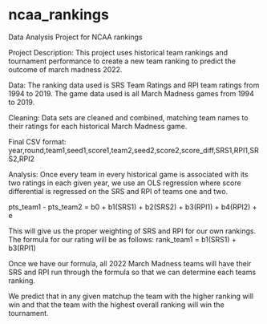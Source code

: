 # ncaa_rankings
Data Analysis Project for NCAA rankings

Project Description:
This project uses historical team rankings and tournament performance
 to create a new team ranking to predict the outcome of march madness 2022.

Data:
The ranking data used is SRS Team Ratings and RPI team ratings from 1994 to 2019.
The game data used is all March Madness games from 1994 to 2019.

Cleaning:
Data sets are cleaned and combined, matching team names to their ratings for each historical
 March Madness game.

Final CSV format:
year,round,team1,seed1,score1,team2,seed2,score2,score_diff,SRS1,RPI1,SRS2,RPI2

Analysis:
Once every team in every historical game is associated with its two ratings in each given year,
 we use an OLS regression where score differential is regressed on the SRS and RPI of teams one
 and two.

pts_team1 - pts_team2 = b0 + b1(SRS1) + b2(SRS2) + b3(RPI1) + b4(RPI2) + e

This will give us the proper weighting of SRS and RPI for our own rankings.
The formula for our rating will be as follows: rank_team1 = b1(SRS1) + b3(RPI1)

Once we have our formula, all 2022 March Madness teams will have their SRS and RPI run through
 the formula so that we can determine each teams ranking.

We predict that in any given matchup the team with the higher ranking will win and that the team
 with the highest overall ranking will win the tournament.
